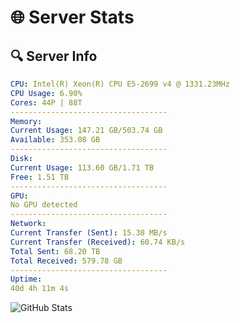 # 🌐 Server Stats
## 🔍 Server Info
```yaml
CPU: Intel(R) Xeon(R) CPU E5-2699 v4 @ 1331.23MHz
CPU Usage: 6.90%
Cores: 44P | 88T
-----------------------------------
Memory:
Current Usage: 147.21 GB/503.74 GB
Available: 353.08 GB
-----------------------------------
Disk:
Current Usage: 113.60 GB/1.71 TB
Free: 1.51 TB
-----------------------------------
GPU:
No GPU detected
-----------------------------------
Network:
Current Transfer (Sent): 15.30 MB/s
Current Transfer (Received): 60.74 KB/s
Total Sent: 68.20 TB
Total Received: 579.78 GB
-----------------------------------
Uptime:
40d 4h 11m 4s
```
![GitHub Stats](https://img.shields.io/badge/Updated-2025-04-17_01:33:53-blue)